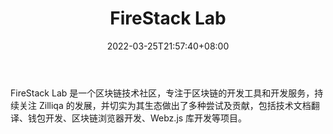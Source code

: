 ﻿---
weight: 
title: "FireStack Lab"
description: "FireStack Lab 是一个区块链技术社区，专注于区块链的开发工具和开发服务，持续关注 Zilliqa 的发展，并切实为其生态做出了多种尝试及贡献，包括技术文档翻译、钱包开发、区块链浏..."
date: 2022-03-25T21:57:40+08:00
lastmod: 2022-03-25T16:45:40+08:00
draft: false
authors: ["Metabd"]
featuredImage: "firestack-lab.jpg"
link: ""
tags: ["元宇宙社区","FireStack Lab"]
categories: ["navigation"]
navigation: ["元宇宙社区"]
lightgallery: true
toc: true
pinned: false
recommend: false
recommend1: false
---
FireStack Lab 是一个区块链技术社区，专注于区块链的开发工具和开发服务，持续关注 Zilliqa 的发展，并切实为其生态做出了多种尝试及贡献，包括技术文档翻译、钱包开发、区块链浏览器开发、Webz.js 库开发等项目。
